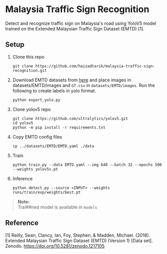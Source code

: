 # Malaysia Traffic Sign Recognition

Detect and recognize traffic sign on Malaysia's road using YoloV5 model trained on the Extended Malaysian Traffic Sign Dataset (EMTD) [1].

## Setup 

1. Clone this repo
    ```
    git clone https://github.com/haizadtarik/malaysia-traffic-sign-recognition.git
    ```
    
2. Download EMTD datasets from [here](https://zenodo.org/record/1217105#.Yc_sa9sRU5k) and place images in datasets/EMTD/images and `GT.csv` in `datasets/EMTD/images`. Run the following to create labels in yolo format.
    ```
    python export_yolo.py
    ```
3. Clone yolov5 repo
    ```
    git clone https://github.com/ultralytics/yolov5.git
    cd yolov5
    python -m pip install -r requirements.txt
    ```
4. Copy EMTD config files
    ```
    cp ../datasets/EMTD/EMTD.yaml ./data
    ```
    
5. Train 
    ```
    python train.py --data EMTD.yaml --img 640 --batch 32 --epochs 500 --weights yolov5s.pt
    ```
    
6. Inference
    ```
    python detect.py --source <INPUT> --weights runs/train/exp/weights/best.pt
    ```
    
> **Note:**<br>
> Trai##ned model is available in `models`
 

## Reference

[1] Reilly, Sean, Clancy, Ian, Foy, Stephen, & Madden, Michael. (2018). Extended Malaysian Traffic Sign Dataset (EMTD) (Version 1) [Data set]. Zenodo. https://doi.org/10.5281/zenodo.1217105
